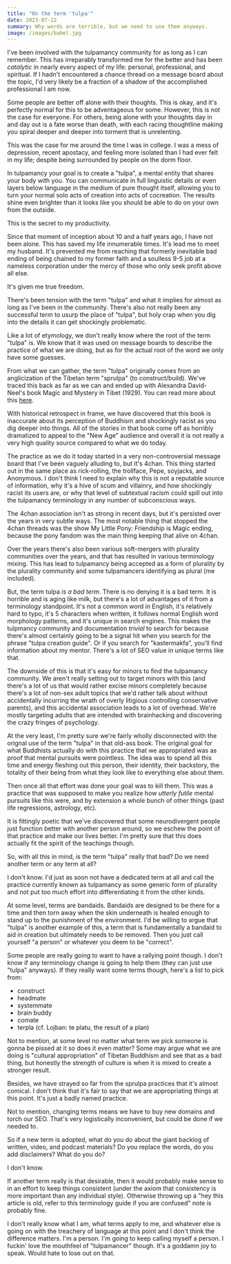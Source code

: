 ```yaml
---
title: "On the term 'tulpa'"
date: 2023-07-22
summary: Why words are terrible, but we need to use them anyways.
image: /images/babel.jpg
---
```


I've been involved with the tulpamancy community for as long as I can
remember. This has irreparably transformed me for the better and has
been _catalytic_ in nearly every aspect of my life: personal,
professional, and spiritual. If I hadn't encountered a chance thread
on a message board about the topic, I'd very likely be a fraction of a
shadow of the accomplished professional I am now.

Some people are better off alone with their thoughts. This is okay,
and it's perfectly normal for this to be adventageous for some.
However, this is not the case for everyone. For others, being alone
with your thoughts day in and day out is a fate worse than death, with
each racing thoughtline making you spiral deeper and deeper into
torment that is unrelenting.

This was the case for me around the time I was in college. I was a
mess of depression, recent apostacy, and feeling more isolated than I
had ever felt in my life; despite being surrounded by people on the
dorm floor.

In tulpamancy your goal is to create a "tulpa", a mental entity that
shares your body with you. You can communicate in full linguistic
details or even layers below language in the medium of pure thought
itself, allowing you to turn your normal solo acts of creation into
acts of cocreation. The results shine even brighter than it looks like
you should be able to do on your own from the outside.

This is the secret to my productivity.

Since that moment of inception about 10 and a half years ago, I have
not been alone. This has saved my life innumerable times. It's lead me
to meet my husband. It's prevented me from reaching that formerly
inevitable bad ending of being chained to my former faith and a
soulless 9-5 job at a nameless corporation under the mercy of those
who only seek profit above all else.

It's given me true freedom.

There's been tension with the term "tulpa" and what it implies for
almost as long as I've been in the community. There's also not really
been any successful term to usurp the place of "tulpa", but holy crap
when you dig into the details it can get shockingly problematic.

Like a lot of etymology, we don't really know where the root of the
term "tulpa" is. We know that it was used on message boards to
describe the practice of what we are doing, but as for the actual root
of the word we only have some guesses.

From what we can gather, the term "tulpa" originally comes from an
anglicization of the Tibetan term "sprulpa" (to construct/build).
We've traced this back as far as we can and ended up with Alexandra
David-Neel's book Magic and Mystery in Tibet (1929). You can read more
about this
[here](https://xena.greedo.xeserv.us/files/Tracking%20the%20Tulpa.pdf).

With historical retrospect in frame, we have discovered that this book
is inaccurate about its perception of Buddhism and shockingly racist
as you dig deeper into things. All of the stories in that book come
off as horribly dramatized to appeal to the "New Age" audience and
overall it is not really a very high quality source compared to what
we do today.

The practice as we do it today started in a very non-controversial
message board that I've been vaguely alluding to, but it's 4chan. This
thing started out in the same place as rick-rolling, the trollface,
Pepe, soyjacks, and Anonymous. I don't think I need to explain why
this is not a reputable source of information, why it's a hive of scum
and villainry, and how shockingly racist its users are, or why that
level of subtextual racism could spill out into the tulpamancy
terminology in any number of subconscious ways.

The 4chan association isn't as strong in recent days, but it's
persisted over the years in very subtle ways. The most notable thing
that stopped the 4chan threads was the show My Little Pony: Friendship
is Magic ending, because the pony fandom was the main thing keeping
that alive on 4chan.

Over the years there's also been various soft-mergers with plurality
communities over the years, and that has resulted in various
terminology mixing. This has lead to tulpamancy being accepted as a
form of plurality by the plurality community and some tulpamancers
identifying as plural (me included).

But, the term tulpa _is a bad term_. There is no denying it is a bad
term. It is horrible and is aging like milk, but there's a lot of
advantages of it from a terminology standpoint. It's not a common word
in English, it's relatively hard to typo, it's 5 characters when
written, it follows normal English word morphology patterns, and it's
unique in search engines. This makes the tulpmancy community and
documentation _trivial_ to search for because there's almost certainly
going to be a signal hit when you search for the phrase "tulpa
creation guide". Or if you search for "kastermakfa", you'll find
information about my mentor. There's a lot of SEO value in unique
terms like that.

The downside of this is that it's easy for minors to find the
tulpamancy community. We aren't really setting out to target minors
with this (and there's a lot of us that would rather excise minors
completely because there's a lot of non-sex adult topics that we'd
rather talk about without accidentally incurring the wrath of overly
litigious controlling conservative parents), and this accidental
association leads to a lot of overhead. We're mostly targeting adults
that are intended with brainhacking and discovering the crazy fringes
of psychology.

At the very least, I'm pretty sure we're fairly wholly disconnected
with the orignal use of the term "tulpa" in that old-ass book. The
original goal for what Buddhists actually do with this practice that
we appropriated was as proof that mental pursuits were pointless. The
idea was to spend all this time and energy fleshing out this person,
their identity, their backstory, the totality of their being from what
they look like to everything else about them.

Then once all that effort was done your goal was to kill them. This
was a practice that was supposed to make you realize how _utterly
futile_ mental pursuits like this were, and by extension a whole bunch
of other things (past life regressions, astrology, etc).

It is fittingly poetic that we've discovered that some neurodivergent
people just function better with another person around, so we eschew
the point of that practice and make our lives better. I'm pretty sure
that this does actually fit the spirit of the teachings though.

So, with all this in mind, is the term "tulpa" really that bad? Do we
need another term or any term at all?

I don't know. I'd just as soon not have a dedicated term at all and
call the practice currently known as tulpamancy as some generic form
of plurality and not put too much effort into differentiating it from
the other kinds.

At some level, terms are bandaids. Bandaids are designed to be there
for a time and then torn away when the skin underneath is healed
enough to stand up to the punishment of the environment. I'd be
willing to argue that "tulpa" is another example of this, a term that
is fundamentally a bandaid to aid in creation but ultimately needs to
be removed. Then you just call yourself "a person" or whatever you
deem to be "correct".

Some people are really going to want to have a rallying point though.
I don't know if any terminology change is going to help them (they
can just use "tulpa" anyways). If they really want some terms though,
here's a list to pick from:

* construct
* headmate
* systemmate
* brain buddy
* comate
* terpla (cf. Lojban: te platu, the result of a plan)

Not to mention, at some level no matter what term we pick someone is
gonna be pissed at it so does it even matter? Some may argue what we
are doing is "cultural appropriation" of Tibetan Buddhism and see that
as a bad thing, but honestly the strength of culture is when it is
mixed to create a stronger result.

Besides, we have strayed so far from the sprulpa practices that it's
almost comical. I don't think that it's fair to say that we are
appropriating things at this point. It's just a badly named practice.

Not to mention, changing terms means we have to buy new domains and
torch our SEO. That's very logistically inconvenient, but could be
done if we needed to.

So if a new term is adopted, what do you do about the giant backlog of
written, video, and podcast materials? Do you replace the words, do
you add disclaimers? What do you do?

I don't know.

If another term really is that desirable, then it would probably make
sense to in an effort to keep things consistent (under the axiom that
consistency is more important than any individual style). Otherwise
throwing up a "hey this article is old, refer to this terminology
guide if you are confused" note is probably fine.

I don't really know what I am, what terms apply to me, and whatever
else is going on with the treachery of language at this point and I
don't think the difference matters. I'm a person. I'm going to keep
calling myself a person. I fuckin' love the mouthfeel of "tulpamancer"
though. It's a goddamn joy to speak. Would hate to lose out on that.
